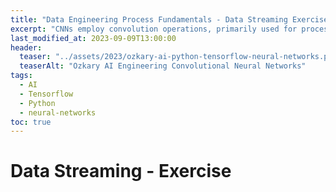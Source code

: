 ```yaml
---
title: "Data Engineering Process Fundamentals - Data Streaming Exercise"
excerpt: "CNNs employ convolution operations, primarily used for processing images. The network initiates the analysis by applying filters that aim to extract valuable image features using various convolutional kernels. "
last_modified_at: 2023-09-09T13:00:00
header:
  teaser: "../assets/2023/ozkary-ai-python-tensorflow-neural-networks.png"
  teaserAlt: "Ozkary AI Engineering Convolutional Neural Networks"
tags:   
  - AI  
  - Tensorflow
  - Python    
  - neural-networks  
toc: true
---
```


# Data Streaming - Exercise
